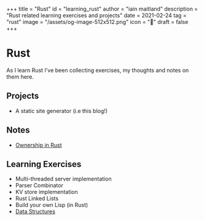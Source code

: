 +++
title = "Rust"
id = "learning_rust"
author = "iain maitland"
description = "Rust related learning exercises and projects"
date = 2021-02-24
tag = "rust"
image = "/assets/og-image-512x512.png"
icon = "🦀"
draft = false
+++

# Rust

As I learn Rust I've been collecting exercises, my thoughts and notes on them here.

## Projects
- A static site generator (i.e this blog!)

## Notes
- [Ownership in Rust](/ownership_in_rust)

## Learning Exercises
- Multi-threaded server implementation
- Parser Combinator
- KV store implementation
- Rust Linked Lists
- Build your own Lisp (in Rust)
- [Data Structures](/data_structures)
